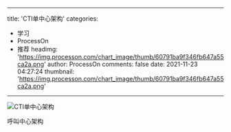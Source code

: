 
---
title: 'CTI单中心架构'
categories: 
 - 学习
 - ProcessOn
 - 推荐
headimg: 'https://img.processon.com/chart_image/thumb/60791ba9f346fb647a55ca2a.png'
author: ProcessOn
comments: false
date: 2021-11-23 04:27:24
thumbnail: 'https://img.processon.com/chart_image/thumb/60791ba9f346fb647a55ca2a.png'
---

<div>   
<img class="thumb" alt="CTI单中心架构" src="https://img.processon.com/chart_image/thumb/60791ba9f346fb647a55ca2a.png" referrerpolicy="no-referrer">
<p>呼叫中心架构</p>  
</div>
            